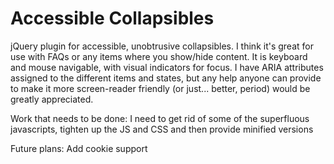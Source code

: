 Accessible Collapsibles
=====================

jQuery plugin for accessible, unobtrusive collapsibles.  I think it's great for use with FAQs or any 
items where you show/hide content.  It is keyboard and mouse navigable, with visual indicators for focus.  I have ARIA 
attributes assigned to the different items and states, but any help anyone can provide to make it more screen-reader 
friendly (or just... better, period) would be greatly appreciated.

Work that needs to be done:
I need to get rid of some of the superfluous javascripts, tighten up the JS and CSS and then provide minified versions

Future plans:
Add cookie support